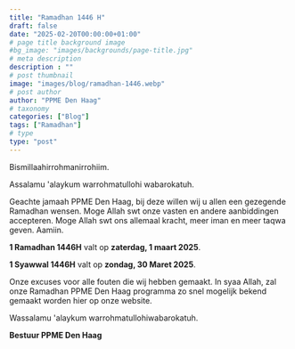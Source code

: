 ```yaml
---
title: "Ramadhan 1446 H"
draft: false
date: "2025-02-20T00:00:00+01:00"
# page title background image
#bg_image: "images/backgrounds/page-title.jpg"
# meta description
description : ""
# post thumbnail
image: "images/blog/ramadhan-1446.webp"
# post author
author: "PPME Den Haag"
# taxonomy
categories: ["Blog"]
tags: ["Ramadhan"]
# type
type: "post"
---
```


Bismillaahirrohmanirrohiim. 

Assalamu 'alaykum warrohmatullohi wabarokatuh. 

Geachte jamaah PPME Den Haag, bij deze willen wij u allen een gezegende Ramadhan wensen. Moge Allah swt onze vasten en andere aanbiddingen accepteren. Moge Allah swt ons allemaal kracht, meer iman en meer taqwa geven. Aamiin. 

**1 Ramadhan 1446H** valt op **zaterdag, 1 maart 2025**.

**1 Syawwal 1446H** valt op **zondag, 30 Maret 2025**.

Onze excuses voor alle fouten die wij hebben gemaakt. In syaa Allah, zal onze Ramadhan PPME Den Haag programma zo snel mogelijk bekend gemaakt worden hier op onze website. 




Wassalamu 'alaykum warrohmatullohiwabarokatuh. 

**Bestuur PPME Den Haag**